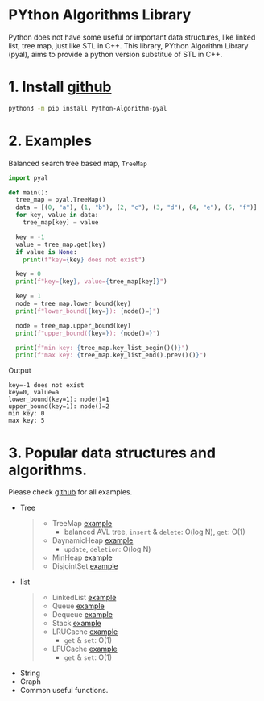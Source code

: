 # PYthon Algorithms Library

Python does not have some useful or important data structures, like linked list, tree map, just like STL in C++. 
This library, PYthon Algorithm Library (pyal), aims to provide a python version substitue of STL in C++.

# 1. Install [github](https://github.com/SummerRainET2008/PYthon_Algorithms_Library)
 ```bash
 python3 -m pip install Python-Algorithm-pyal
 ```

# 2. Examples

Balanced search tree based map, ```TreeMap```

```python
import pyal

def main():
  tree_map = pyal.TreeMap()
  data = [(0, "a"), (1, "b"), (2, "c"), (3, "d"), (4, "e"), (5, "f")]
  for key, value in data:
    tree_map[key] = value

  key = -1
  value = tree_map.get(key)
  if value is None:
    print(f"key={key} does not exist")

  key = 0
  print(f"key={key}, value={tree_map[key]}")

  key = 1
  node = tree_map.lower_bound(key)
  print(f"lower_bound({key=}): {node()=}")

  node = tree_map.upper_bound(key)
  print(f"upper_bound({key=}): {node()=}")

  print(f"min key: {tree_map.key_list_begin()()}")
  print(f"max key: {tree_map.key_list_end().prev()()}")
```

Output
```
key=-1 does not exist
key=0, value=a
lower_bound(key=1): node()=1
upper_bound(key=1): node()=2
min key: 0
max key: 5
```


# 3. Popular data structures and algorithms.
  Please check [github](https://github.com/SummerRainET2008/PYthon_Algorithms_Library) for all examples.
  * Tree
    >* TreeMap [example](doc/example_TreeMap.md)
    >   * balanced AVL tree, `insert` & `delete`: O(log N), `get`: O(1)
    >* DaynamicHeap [example](doc/example_DynamicHeap.md)
    >   * `update`, `deletion`: O(log N)
    >* MinHeap [example](doc/example_MinHeap.md)
    >* DisjointSet [example](doc/example_DisjointSet.md)
  * list
    > * LinkedList [example](doc/example_DisjointSet.md)
    > * Queue [example](doc/example_DisjointSet.md)
    > * Dequeue [example](doc/example_DisjointSet.md)
    > * Stack [example](doc/example_DisjointSet.md)
    > * LRUCache [example](doc/example_DisjointSet.md)
    >   * `get` & `set`: O(1)
    > * LFUCache [example](doc/example_DisjointSet.md)
    >   * `get` & `set`: O(1) 
  * String
  * Graph
  * Common useful functions. 
